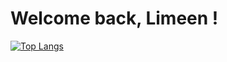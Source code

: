 <h1>Welcome back, Limeen !</h1>

[![Top Langs](https://github-readme-stats.vercel.app/api/top-langs/?username=Limeen&theme=dark&hide_border=0)](https://github.com/anuraghazra/github-readme-stats)

